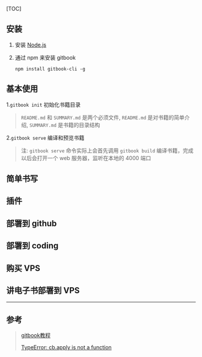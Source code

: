 [TOC]

## 安装

1. 安装 [Node.js](https://nodejs.org/)

2. 通过 npm 来安装 gitbook

   ```
   npm install gitbook-cli -g
   ```

##  基本使用

1.`gitbook init` 初始化书籍目录

> `README.md` 和 `SUMMARY.md` 是两个必须文件, `README.md` 是对书籍的简单介绍, `SUMMARY.md` 是书籍的目录结构

2.`gitbook serve` 编译和预览书籍

> 注: `gitbook serve` 命令实际上会首先调用 `gitbook build` 编译书籍，完成以后会打开一个 web 服务器，监听在本地的 4000 端口

## 简单书写



## 插件



## 部署到 github



## 部署到 coding



## 购买 VPS



## 讲电子书部署到 VPS



------

## 参考

> [gitbook教程](https://www.youtube.com/playlist?list=PLmZFYB4M42syjBdTUdUg6HBikXx1xTVQf)
>
> [TypeError: cb.apply is not a function](https://developer.aliyun.com/article/942364)